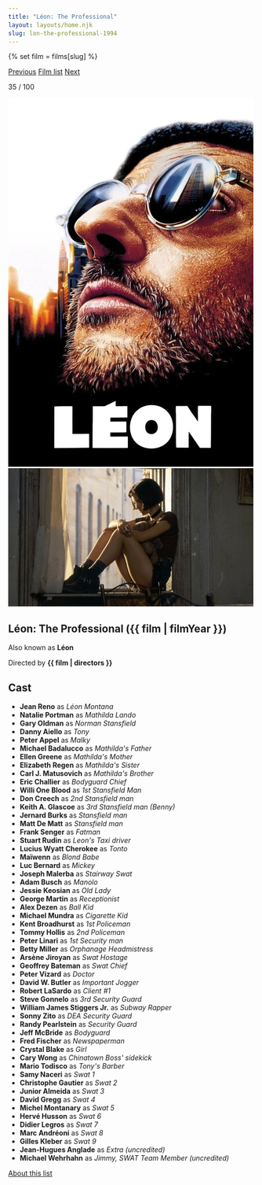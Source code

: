 ```yaml
---
title: "Léon: The Professional"
layout: layouts/home.njk
slug: lon-the-professional-1994
---
```


{% set film = films[slug] %}

<nav class="films">
  <a class="prev" href="../four-weddings-and-a-funeral-1994">Previous</a>
  <a href="../">Film list</a>
  <a class="next" href="../fargo-1996">Next</a>
</nav>

<p>35 / 100</p>

<article class="film">
  <div class="backdrop-and-poster">
    <img class="poster" src="../films/posters/lon-the-professional-1994.jpg" alt="">
    <img class="backdrop" src="../films/backdrops/lon-the-professional-1994.jpg" alt="">
  </div>

  <h1>Léon: The Professional ({{ film | filmYear }})</h1>

  <p>Also known as <strong>Léon</strong></p>

  <p class="director">
    Directed by <strong>{{ film | directors }}</strong>
  </p>


  <h2>
    Cast
  </h2>
  <ul>
            <li><strong>Jean Reno</strong> as <em>Léon Montana</em></li>
        <li><strong>Natalie Portman</strong> as <em>Mathilda Lando</em></li>
        <li><strong>Gary Oldman</strong> as <em>Norman Stansfield</em></li>
        <li><strong>Danny Aiello</strong> as <em>Tony</em></li>
        <li><strong>Peter Appel</strong> as <em>Malky</em></li>
        <li><strong>Michael Badalucco</strong> as <em>Mathilda's Father</em></li>
        <li><strong>Ellen Greene</strong> as <em>Mathilda's Mother</em></li>
        <li><strong>Elizabeth Regen</strong> as <em>Mathilda's Sister</em></li>
        <li><strong>Carl J. Matusovich</strong> as <em>Mathilda's Brother</em></li>
        <li><strong>Eric Challier</strong> as <em>Bodyguard Chief</em></li>
        <li><strong>Willi One Blood</strong> as <em>1st Stansfield Man</em></li>
        <li><strong>Don Creech</strong> as <em>2nd Stansfield man</em></li>
        <li><strong>Keith A. Glascoe</strong> as <em>3rd Stansfield man (Benny)</em></li>
        <li><strong>Jernard Burks</strong> as <em>Stansfield man</em></li>
        <li><strong>Matt De Matt</strong> as <em>Stansfield man</em></li>
        <li><strong>Frank Senger</strong> as <em>Fatman</em></li>
        <li><strong>Stuart Rudin</strong> as <em>Leon's Taxi driver</em></li>
        <li><strong>Lucius Wyatt Cherokee</strong> as <em>Tonto</em></li>
        <li><strong>Maïwenn</strong> as <em>Blond Babe</em></li>
        <li><strong>Luc Bernard</strong> as <em>Mickey</em></li>
        <li><strong>Joseph Malerba</strong> as <em>Stairway Swat</em></li>
        <li><strong>Adam Busch</strong> as <em>Manolo</em></li>
        <li><strong>Jessie Keosian</strong> as <em>Old Lady</em></li>
        <li><strong>George Martin</strong> as <em>Receptionist</em></li>
        <li><strong>Alex Dezen</strong> as <em>Ball Kid</em></li>
        <li><strong>Michael Mundra</strong> as <em>Cigarette Kid</em></li>
        <li><strong>Kent Broadhurst</strong> as <em>1st Policeman</em></li>
        <li><strong>Tommy Hollis</strong> as <em>2nd Policeman</em></li>
        <li><strong>Peter Linari</strong> as <em>1st Security man</em></li>
        <li><strong>Betty Miller</strong> as <em>Orphanage Headmistress</em></li>
        <li><strong>Arsène Jiroyan</strong> as <em>Swat Hostage</em></li>
        <li><strong>Geoffrey Bateman</strong> as <em>Swat Chief</em></li>
        <li><strong>Peter Vizard</strong> as <em>Doctor</em></li>
        <li><strong>David W. Butler</strong> as <em>Important Jogger</em></li>
        <li><strong>Robert LaSardo</strong> as <em>Client #1</em></li>
        <li><strong>Steve Gonnelo</strong> as <em>3rd Security Guard</em></li>
        <li><strong>William James Stiggers Jr.</strong> as <em>Subway Rapper</em></li>
        <li><strong>Sonny Zito</strong> as <em>DEA Security Guard</em></li>
        <li><strong>Randy Pearlstein</strong> as <em>Security Guard</em></li>
        <li><strong>Jeff McBride</strong> as <em>Bodyguard</em></li>
        <li><strong>Fred Fischer</strong> as <em>Newspaperman</em></li>
        <li><strong>Crystal Blake</strong> as <em>Girl</em></li>
        <li><strong>Cary Wong</strong> as <em>Chinatown Boss' sidekick</em></li>
        <li><strong>Mario Todisco</strong> as <em>Tony's Barber</em></li>
        <li><strong>Samy Naceri</strong> as <em>Swat 1</em></li>
        <li><strong>Christophe Gautier</strong> as <em>Swat 2</em></li>
        <li><strong>Junior Almeida</strong> as <em>Swat 3</em></li>
        <li><strong>David Gregg</strong> as <em>Swat 4</em></li>
        <li><strong>Michel Montanary</strong> as <em>Swat 5</em></li>
        <li><strong>Hervé Husson</strong> as <em>Swat 6</em></li>
        <li><strong>Didier Legros</strong> as <em>Swat 7</em></li>
        <li><strong>Marc Andréoni</strong> as <em>Swat 8</em></li>
        <li><strong>Gilles Kleber</strong> as <em>Swat 9</em></li>
        <li><strong>Jean-Hugues Anglade</strong> as <em>Extra (uncredited)</em></li>
        <li><strong>Michael Wehrhahn</strong> as <em>Jimmy, SWAT Team Member (uncredited)</em></li>
  </ul>
</article>
<footer>
  <a href="../about">About this list</a>
</footer>
